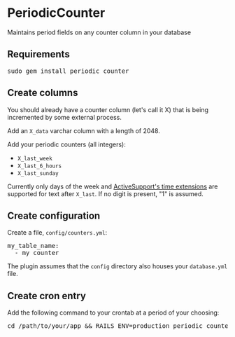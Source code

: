 PeriodicCounter
===============

Maintains period fields on any counter column in your database

Requirements
------------

<pre>
sudo gem install periodic_counter
</pre>

Create columns
--------------

You should already have a counter column (let's call it X) that is being incremented by some external process.

Add an <code>X_data</code> varchar column with a length of 2048.

Add your periodic counters (all integers):

* <code>X\_last\_week</code>
* <code>X\_last\_6\_hours</code>
* <code>X\_last_sunday</code>

Currently only days of the week and [ActiveSupport's time extensions](http://api.rubyonrails.org/classes/ActiveSupport/CoreExtensions/Numeric/Time.html) are supported for text after <code>X_last</code>. If no digit is present, "1" is assumed.

Create configuration
--------------------

Create a file, <code>config/counters.yml</code>:

<pre>
my_table_name:
  - my_counter
</pre>

The plugin assumes that the <code>config</code> directory also houses your <code>database.yml</code> file.

Create cron entry
-----------------

Add the following command to your crontab at a period of your choosing:

<pre>
cd /path/to/your/app && RAILS_ENV=production periodic_counter
</pre>